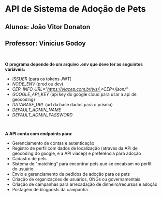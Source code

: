 # API de Sistema de Adoção de Pets

## <b>Alunos:</b> João Vitor Donaton <br>
## <b>Professor:</b> Vinicius Godoy <br>
<br>

**O programa depende de um arquivo .env que deve ter as seguintes variáveis:**

- <i>ISSUER</i> (para os tokens JWT)
- <i>NODE_ENV</i> (prod ou dev)
- <i>CEP_INFO_URL="https://viacep.com.br/ws/\<CEP\>/json/"</i>
- <i>GOOGLE_API_KEY</i> (api key do google cloud para usar a api de geocoding)
- <i>DATABASE_URL</i> (url da base dados para o prisma)
- <i>DEFAULT_ADMIN_NAME</i> 
- <i>DEFAULT_ADMIN_PASSWORD</i>
<br>

**A API conta com endpoints para:**

- Gerenciamento de contas e autenticação
- Registro de perfil com dados de localização (através da API de geocoding do google, e a API viacep) e preferência para adoção
- Cadastro de pets
- Sistema de "matching" para encontrar pets que se encaixam no perfil do usuário.
- Envio e gerenciamento de pedidos de adoção para os pets
- Criação de organizações de usuários, ONGs ou governamentais 
- Criação de campanhas para arrecadação de dinheiro/recursos e adoção
- Postagem de blogposts da campanha
